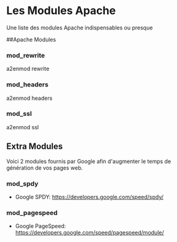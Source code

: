 # Les Modules Apache


Une liste des modules Apache indispensables ou presque

##Apache Modules


### mod_rewrite

a2enmod rewrite


### mod_headers

a2enmod headers


### mod_ssl

a2enmod ssl






## Extra Modules

Voici 2 modules fournis par Google afin d'augmenter le temps de génération de vos pages web.



### mod_spdy
* Google SPDY: https://developers.google.com/speed/spdy/


### mod_pagespeed
* Google PageSpeed: https://developers.google.com/speed/pagespeed/module/
